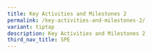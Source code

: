 ```yaml
---
title: Key Activities and Milestones 2
permalink: /key-activities-and-milestones-2/
variant: tiptap
description: Key Activities and Milestones 2
third_nav_title: SPE
---
```


